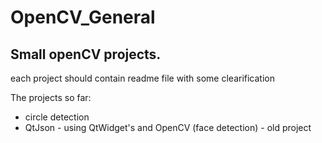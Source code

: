 # OpenCV_General

## Small openCV projects.
each project should contain readme file with some clearification 

The projects so far:
* circle detection 
* QtJson - using QtWidget's and OpenCV (face detection) - old project
